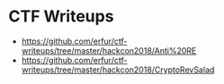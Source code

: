 # CTF Writeups

* https://github.com/erfur/ctf-writeups/tree/master/hackcon2018/Anti%20RE
* https://github.com/erfur/ctf-writeups/tree/master/hackcon2018/CryptoRevSalad